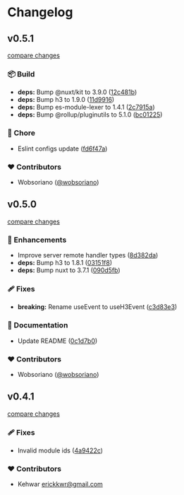 # Changelog


## v0.5.1

[compare changes](https://github.com/wobsoriano/nuxt-remote-fn/compare/v0.5.0...v0.5.1)

### 📦 Build

- **deps:** Bump @nuxt/kit to 3.9.0 ([12c481b](https://github.com/wobsoriano/nuxt-remote-fn/commit/12c481b))
- **deps:** Bump h3 to 1.9.0 ([11d9916](https://github.com/wobsoriano/nuxt-remote-fn/commit/11d9916))
- **deps:** Bump es-module-lexer to 1.4.1 ([2c7915a](https://github.com/wobsoriano/nuxt-remote-fn/commit/2c7915a))
- **deps:** Bump @rollup/pluginutils to 5.1.0 ([bc01225](https://github.com/wobsoriano/nuxt-remote-fn/commit/bc01225))

### 🏡 Chore

- Eslint configs update ([fd6f47a](https://github.com/wobsoriano/nuxt-remote-fn/commit/fd6f47a))

### ❤️ Contributors

- Wobsoriano ([@wobsoriano](http://github.com/wobsoriano))

## v0.5.0

[compare changes](https://github.com/wobsoriano/nuxt-remote-fn/compare/v0.4.1...v0.5.0)

### 🚀 Enhancements

- Improve server remote handler types ([8d382da](https://github.com/wobsoriano/nuxt-remote-fn/commit/8d382da))
- **deps:** Bump h3 to 1.8.1 ([03151f8](https://github.com/wobsoriano/nuxt-remote-fn/commit/03151f8))
- **deps:** Bump nuxt to 3.7.1 ([090d5fb](https://github.com/wobsoriano/nuxt-remote-fn/commit/090d5fb))

### 🩹 Fixes

- **breaking:** Rename useEvent to useH3Event ([c3d83e3](https://github.com/wobsoriano/nuxt-remote-fn/commit/c3d83e3))

### 📖 Documentation

- Update README ([0c1d7b0](https://github.com/wobsoriano/nuxt-remote-fn/commit/0c1d7b0))

### ❤️ Contributors

- Wobsoriano ([@wobsoriano](http://github.com/wobsoriano))

## v0.4.1

[compare changes](https://github.com/wobsoriano/nuxt-remote-fn/compare/v0.4.0...v0.4.1)


### 🩹 Fixes

  - Invalid module ids ([4a9422c](https://github.com/wobsoriano/nuxt-remote-fn/commit/4a9422c))

### ❤️  Contributors

- Kehwar <erickkwr@gmail.com>

